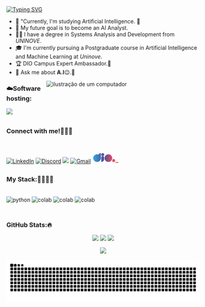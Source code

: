 [![Typing SVG](https://readme-typing-svg.herokuapp.com?font=Fira+Code&color=BB00B4&lines=+Hello,+I+am+Rone+Bragaglia!+%F0%9F%91%BE%F0%9F%93%9A%F0%9F%92%99)](https://git.io/typing-svg)
<img align="right" alt="" height="300px" src="https://camo.githubusercontent.com/796b0b6c040bc9164595567b33dbe1687c5c04ab09903a27b0eaedd1fd89ab3d/68747470733a2f2f692e70696e696d672e636f6d2f6f726967696e616c732f38332f62382f30392f38336238303938353761636434316137626164343933356234373334663966632e676966">

* 🌱 "Currently, I'm studying Artificial Intelligence. 🧠
* 🚀 My future goal is to become an AI Analyst.
* 🧑‍💻 I have a degree in Systems Analysis and Development  from *UNINOVE*.
* 🎓  I'm currently pursuing a Postgraduate course in Artificial Intelligence and Machine Learning  at *Uninove*.
* 🏆 DIO Campus Expert Ambassador.🚀
* 💬 Ask me about **A.I**😉.🧠
<img src="https://raw.githubusercontent.com/MicaelliMedeiros/micaellimedeiros/master/image/computer-illustration.png" alt="ilustração de um computador" min-width="400px" max-width="400px" width="400px" align="right">

<h3>☁️Software hosting:</h3>

<div>
	<img src="https://img.shields.io/badge/github%20pages-121013?style=for-the-badge&logo=github&logoColor=white">

## <h3 align="left">Connect with me!🤝👇🏼

</div><br/>

[![LinkedIn](https://img.shields.io/badge/-LinkedIn-000?style=for-the-badge&logo=linkedin&logoColor=FF00F6&color:FFF)](https://www.linkedin.com/in/rone-bragaglia-a6aa60157/)
[![Discord](https://img.shields.io/badge/Discord-7289DA?style=for-the-badge&logo=discord&logoColor=white)](https://discord.com/channels/@me/)
<a href="https://ronbragaglia.github.io/Portfolio/" target="_blank"><img src="https://img.shields.io/badge/Portfolio-255E63?style=for-the-badge&logo=About.me&logoColor=white"></a>
 [![Gmail](https://img.shields.io/badge/Gmail-333333?style=for-the-badge&logo=gmail&logoColor=red)](https://mail.google.com/mail/u/1/#inbox)
 <a href="https://www.dio.me/users/ronebragagliasso">
 <img src="https://github.com/Hadryanpaulo/Hadryanpaulo/raw/b55de4628a36eaad43f0edc2709993529ae48b37/dio.me.jpeg" alt="DIO Logo" width="70">
</a>

## <h3 align="left">My Stack:👨🏻‍💻🧠
<div style="display: inline_block"><br/>
<img align="center" alt="python" src="https://img.shields.io/badge/Python-14354C?style=for-the-badge&logo=python&logoColor=white" />
<img align="center" alt="colab"  src="https://img.shields.io/badge/Colab-F9AB00?style=for-the-badge&logo=googlecolab&color=525252" />
<img align="center" alt="colab"  src="https://img.shields.io/badge/Kaggle-20BEFF?style=for-the-badge&logo=Kaggle&logoColor=white" />
<img align="center" alt="colab"  src="https://img.shields.io/badge/Visual_Studio_Code-0078D4?style=for-the-badge&logo=visual%20studio%20code&logoColor=white" />
</div><br/>

## <h3>GitHub Stats:🔥

<p align="center">
	<img src="https://github-readme-stats.vercel.app/api?username=Ronbragaglia&theme=midnight-purple&count_private=true"/>
	<img src="https://streak-stats.demolab.com?user=Ronbragaglia&theme=midnight-purple&border_radius=&date_format=j%2Fn%5B%2FY%5D"/>
	<img src="https://github-readme-stats.vercel.app/api/top-langs/?username=Ronbragaglia&theme=midnight-purple&layout=donut&hide=jupyter%20notebook"/>   
<br>

</div>

<div align="center">

![](https://komarev.com/ghpvc/?username=Ronbragaglia&style=for-the-badge&label=view+on+my+profile)
<br clear="both">

<img src="https://raw.githubusercontent.com/Ronbragaglia/Ronbragaglia/output/snake.svg" alt="Snake animation" />

###

</div>

